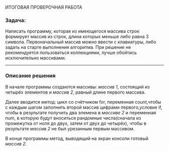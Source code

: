 ИТОГОВАЯ ПРОВЕРОЧНАЯ РАБОТА

### Задача: 
Написать программу, которая из имеющегося массива строк формирует массив из строк, длина которых меньше либо равна 3 символа. Первоначальный массив можно ввести с клавиатуры, либо задать на старте выполнения алгоритма. При решение не рекомендуется пользоваться коллекциями, лучше обойтись исключительно массивами.

---
### Описание решения 
В начале программы создаются массивы: *массив 1*, состоящий из четырёх элементов и *массив 2*, равный длине первого массива.

 Далее вводится метод: цикл со счётчиком for, переменная count,чтобы с каждым шагом заполнить второй массив цифрами первого,условие if, чтобы в результате получить два элемена в *массиве 2* и переменная num, в которую будут вноситься рандомные числа(сначала из промежутка от ноля до двух, затем от двух до четырёх), чтобы в результате *массив 2* не был урезанным первым массивом.

 В конце программы метод, выводящий на экран консоли готовый *массив 2*.